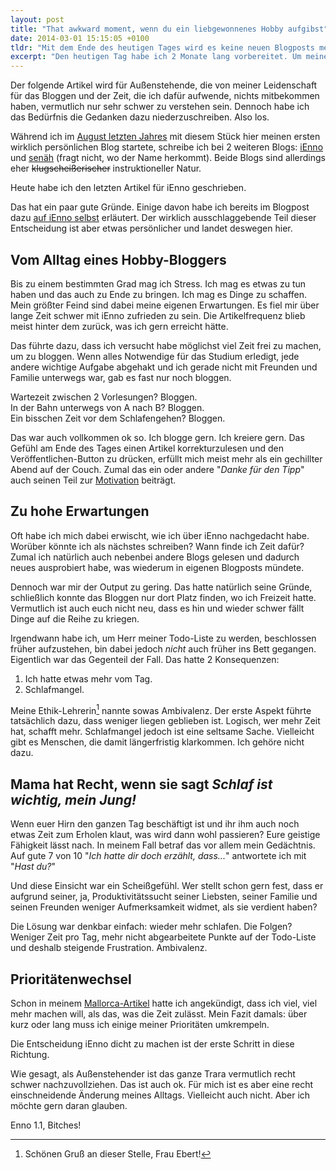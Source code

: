 ```yaml
---
layout: post
title: "That awkward moment, wenn du ein liebgewonnenes Hobby aufgibst"
date: 2014-03-01 15:15:05 +0100
tldr: "Mit dem Ende des heutigen Tages wird es keine neuen Blogposts mehr bei iEnno geben. Zwar höre ich dadurch auf, einer meiner absoluten Lieblingstätigkeiten nachzugehen, allerdings verspreche ich mir davon mehr Platz in Kopf und Kalender."
excerpt: "Den heutigen Tag habe ich 2 Monate lang vorbereitet. Um meinem Vorsatz zu folgen und mehr Raum für andere Dinge in meinem Laben zu schaffen, muss ich mich von einer meiner absoluten Lieblingstätigkeiten trennen: das Bloggen über Software für iEnno."
---
```


Der folgende Artikel wird für Außenstehende, die von meiner Leidenschaft für das Bloggen und der Zeit, die ich dafür aufwende, nichts mitbekommen haben, vermutlich nur sehr schwer zu verstehen sein. Dennoch habe ich das Bedürfnis die Gedanken dazu niederzuschreiben. Also los.

Während ich im [August letzten Jahres](http://schlagzeilen.me/kreiert/ "Kreiert. - Schlagzeilen") mit diesem Stück hier meinen ersten wirklich persönlichen Blog startete, schreibe ich bei 2 weiteren Blogs: [iEnno](http://www.ienno.de/ "iEnno | Ein Macianer auf seinem Spielplatz") und [senäh](http://www.senaeh.de/ "senäh | 17senäh und so…") (fragt nicht, wo der Name herkommt). Beide Blogs sind allerdings eher <s>klugscheißerischer</s> instruktioneller Natur.

Heute habe ich den letzten Artikel für iEnno geschrieben.

Das hat ein paar gute Gründe. Einige davon habe ich bereits im Blogpost dazu [auf iEnno selbst](http://www.ienno.de/ende "2 Jahre iEnno sind erstmal genug") erläutert. Der wirklich ausschlaggebende Teil dieser Entscheidung ist aber etwas persönlicher und landet deswegen hier.

## Vom Alltag eines Hobby-Bloggers

Bis zu einem bestimmten Grad mag ich Stress. Ich mag es etwas zu tun haben und das auch zu Ende zu bringen. Ich mag es Dinge zu schaffen. Mein größter Feind sind dabei meine eigenen Erwartungen. Es fiel mir über lange Zeit schwer mit iEnno zufrieden zu sein. Die Artikelfrequenz blieb meist hinter dem zurück, was ich gern erreicht hätte.

Das führte dazu, dass ich versucht habe möglichst viel Zeit frei zu machen, um zu bloggen. Wenn alles Notwendige für das Studium erledigt, jede andere wichtige Aufgabe abgehakt und ich gerade nicht mit Freunden und Familie unterwegs war, gab es fast nur noch bloggen.

Wartezeit zwischen 2 Vorlesungen? Bloggen.  
In der Bahn unterwegs von A nach B? Bloggen.  
Ein bisschen Zeit vor dem Schlafengehen? Bloggen.

Das war auch vollkommen ok so. Ich blogge gern. Ich kreiere gern. Das Gefühl am Ende des Tages einen Artikel korrekturzulesen und den Veröffentlichen-Button zu drücken, erfüllt mich meist mehr als ein gechillter Abend auf der Couch. Zumal das ein oder andere "*Danke für den Tipp*" auch seinen Teil zur [Motivation](http://schlagzeilen.me/anerkennung/ "Freuden der Anerkennung - Schlagzeilen") beiträgt.

## Zu hohe Erwartungen

Oft habe ich mich dabei erwischt, wie ich über iEnno nachgedacht habe. Worüber könnte ich als nächstes schreiben? Wann finde ich Zeit dafür? Zumal ich natürlich auch nebenbei andere Blogs gelesen und dadurch neues ausprobiert habe, was wiederum in eigenen Blogposts mündete.

Dennoch war mir der Output zu gering. Das hatte natürlich seine Gründe, schließlich konnte das Bloggen nur dort Platz finden, wo ich Freizeit hatte. Vermutlich ist auch euch nicht neu, dass es hin und wieder schwer fällt Dinge auf die Reihe zu kriegen.

Irgendwann habe ich, um Herr meiner Todo-Liste zu werden, beschlossen früher aufzustehen, bin dabei jedoch *nicht* auch früher ins Bett gegangen. Eigentlich war das Gegenteil der Fall. Das hatte 2 Konsequenzen:

1. Ich hatte etwas mehr vom Tag.
2. Schlafmangel.

Meine Ethik-Lehrerin[^ebert] nannte sowas Ambivalenz. Der erste Aspekt führte tatsächlich dazu, dass weniger liegen geblieben ist. Logisch, wer mehr Zeit hat, schafft mehr. Schlafmangel jedoch ist eine seltsame Sache. Vielleicht gibt es Menschen, die damit längerfristig klarkommen. Ich gehöre nicht dazu.

[^ebert]: Schönen Gruß an dieser Stelle, Frau Ebert!

## Mama hat Recht, wenn sie sagt *Schlaf ist wichtig, mein Jung!*

Wenn euer Hirn den ganzen Tag beschäftigt ist und ihr ihm auch noch etwas Zeit zum Erholen klaut, was wird dann wohl passieren? Eure geistige Fähigkeit lässt nach. In meinem Fall betraf das vor allem mein Gedächtnis. Auf gute 7 von 10 "*Ich hatte dir doch erzählt, dass...*" antwortete ich mit "*Hast du?*"

Und diese Einsicht war ein Scheißgefühl. Wer stellt schon gern fest, dass er aufgrund seiner, ja, Produktivitätssucht seiner Liebsten, seiner Familie und seinen Freunden weniger Aufmerksamkeit widmet, als sie verdient haben?

Die Lösung war denkbar einfach: wieder mehr schlafen. Die Folgen? Weniger Zeit pro Tag, mehr nicht abgearbeitete Punkte auf der Todo-Liste und deshalb steigende Frustration. Ambivalenz.

## Prioritätenwechsel

Schon in meinem [Mallorca-Artikel](http://schlagzeilen.me/mallorca/ "Welchen Unterschied 7 Tage Mallorca machen können - Schlagzeilen") hatte ich angekündigt, dass ich viel, viel mehr machen will, als das, was die Zeit zulässt. Mein Fazit damals: über kurz oder lang muss ich einige meiner Prioritäten umkrempeln.

Die Entscheidung iEnno dicht zu machen ist der erste Schritt in diese Richtung.

Wie gesagt, als Außenstehender ist das ganze Trara vermutlich recht schwer nachzuvollziehen. Das ist auch ok. Für mich ist es aber eine recht einschneidende Änderung meines Alltags. Vielleicht auch nicht. Aber ich möchte gern daran glauben.

Enno 1.1, Bitches!